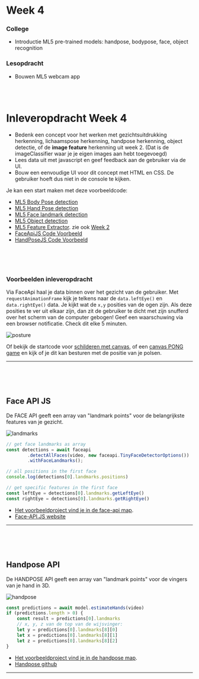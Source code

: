 # Week 4

### College
- Introductie ML5 pre-trained models: handpose, bodypose, face, object recognition
### Lesopdracht
- Bouwen ML5 webcam app

<br>
<br>

# Inleveropdracht Week 4

- Bedenk een concept voor het werken met gezichtsuitdrukking herkenning, lichaamspose herkenning, handpose herkenning, object detectie, of de **image feature** herkenning uit week 2. (Dat is de imageClassifier waar je je eigen images aan hebt toegevoegd)
- Lees data uit met javascript en geef feedback aan de gebruiker via de UI.
- Bouw een eenvoudige UI voor dit concept met HTML en CSS. De gebruiker hoeft dus niet in de console te kijken.

Je kan een start maken met deze voorbeeldcode:

- [ML5 Body Pose detection](https://learn.ml5js.org/#/reference/posenet)
- [ML5 Hand Pose detection](https://learn.ml5js.org/#/reference/handpose)
- [ML5 Face landmark detection](https://learn.ml5js.org/#/reference/face-api)
- [ML5 Object detection](https://learn.ml5js.org/#/reference/object-detector)
- [ML5 Feature Extractor](https://learn.ml5js.org/#/reference/feature-extractor). zie ook [Week 2](https://github.com/HR-CMGT/PRG08-2021-2022/tree/main/week2)
- [FaceApiJS Code Voorbeeld](#face)
- [HandPoseJS Code Voorbeeld](#hand)


<br>
<br>
<br>

### Voorbeelden inleveropdracht

Via FaceApi haal je data binnen over het gezicht van de gebruiker. Met `requestAnimationFrame` kijk je telkens naar de `data.leftEye()` en `data.rightEye()` data. Je kijkt wat de `x,y` posities van de ogen zijn. Als deze posities te ver uit elkaar zijn, dan zit de gebruiker te dicht met zijn snufferd over het scherm van de computer gebogen! Geef een waarschuwing via een browser notificatie. Check dit elke 5 minuten.

![posture](../images/posture.png)

Of bekijk de startcode voor [schilderen met canvas](https://glitch.com/~draw-circle), of een [canvas PONG game](https://glitch.com/edit/#!/pong-game-canvas) en kijk of je dit kan besturen met de positie van je polsen.

---

<br>
<br>
<br>

## <a name="face"></a> Face API JS


De FACE API geeft een array van "landmark points" voor de belangrijkste features van je gezicht.

![landmarks](../images/landmarks.png)

```javascript
// get face landmarks as array
const detections = await faceapi
        .detectAllFaces(video, new faceapi.TinyFaceDetectorOptions())
        .withFaceLandmarks();

// all positions in the first face
console.log(detections[0].landmarks.positions)        

// get specific features in the first face
const leftEye = detections[0].landmarks.getLeftEye()
const rightEye = detections[0].landmarks.getRightEye()
```

- [Het voorbeeldproject vind je in de face-api map](./face-api).
- [Face-API.JS website](https://justadudewhohacks.github.io/face-api.js/docs/index.html)

---
<br>
<br>
<br>

## <a name="hand"></a> Handpose API

De HANDPOSE API geeft een array van "landmark points" voor de vingers van je hand in 3D.

![handpose](../images/handpose.png)

```javascript
const predictions = await model.estimateHands(video)
if (predictions.length > 0) {
    const result = predictions[0].landmarks
    // x, y, z van de top van de wijsvinger:
    let y = predictions[0].landmarks[8][0]
    let x = predictions[0].landmarks[8][1]
    let z = predictions[0].landmarks[8][2]
}
```

- [Het voorbeeldproject vind je in de handpose map](./handpose).
- [Handpose github](https://github.com/tensorflow/tfjs-models/tree/master/handpose)

---

<br>
<br>
<br>

